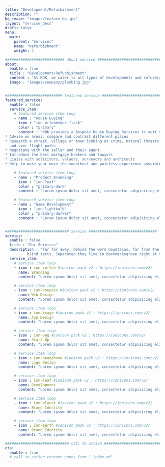 ```yaml
---
title: "Development/Refurbishment"
description: ""
bg_image: "images/feature-bg.jpg"
layout: "service_deco"
draft: false
menu:
  main:
    parent: "Services"
    name: "Refurbishment"
    weight: 2

########################### about service #############################
about:
  enable : true
  title : "Development/Refurbishment"
  content : "At KDK, we cater to all types of developments and refurbishments on a residential and commercial scale. Our team of professional staff possess the capabilities, expertise and manpower to manage jobs from relatively small kitchen and bathroom fittings to complete refurbishments to extensions and developments."
  image : "images/company/plumbing.jpg"


########################## featured service ############################
featured_service:
  enable : false
  service_item:
    # featured service item loop
    - name : "House Buying"
      icon : "ion-erlenmeyer-flask"
      color : "primary"
      content : "KDK provides a Bespoke House Buying Services to suit your exact needs. Once we confirm with your requirements , we will: * Source on/off market properties
* Advise on areas, compare and contrast different places
* Research a street, village or town looking at crime, natural threats such as flooding
  and over flight paths
* Negotiate with the seller and their agent
* Introduce the best mortgage brokers and lawyers
* Liaise with solicitors, valuers, surveyors and architects
* Help to make your move the smoothest and painless experience possible"

    # featured service item loop
    - name : "Product Branding"
      icon : "ion-leaf"
      color : "primary-dark"
      content : "Lorem ipsum dolor sit amet, consectetur adipisicing elit. Saepe enim impedit repudiandae omnis est temporibus."

    # featured service item loop
    - name : "Game Development"
      icon : "ion-lightbulb"
      color : "primary-darker"
      content : "Lorem ipsum dolor sit amet, consectetur adipisicing elit. Saepe enim impedit repudiandae omnis est temporibus."


############################# Service ###############################
service:
  enable : false
  title : "Our Services"
  description : "Far far away, behind the word mountains, far from the countries Vokalia and Consonantia, <br> there live the
          blind texts. Separated they live in Bookmarksgrove right at the coast of the Semantics"
  service_item:
    # service item loop
    - icon : ion-coffee #ionicon pack v2 : https://ionicons.com/v2/
      name: Branding
      content: "Lorem ipsum dolor sit amet, consectetur adipisicing elit, sed do eiusmod tempor incididunt ut"

    # service item loop
    - icon : ion-compass #ionicon pack v2 : https://ionicons.com/v2/
      name: Web Design
      content: "Lorem ipsum dolor sit amet, consectetur adipisicing elit, sed do eiusmod tempor incididunt ut"

    # service item loop
    - icon : ion-image #ionicon pack v2 : https://ionicons.com/v2/
      name: App Design
      content: "Lorem ipsum dolor sit amet, consectetur adipisicing elit, sed do eiusmod tempor incididunt ut"

    # service item loop
    - icon : ion-bug #ionicon pack v2 : https://ionicons.com/v2/
      name: Start Up
      content: "Lorem ipsum dolor sit amet, consectetur adipisicing elit, sed do eiusmod tempor incididunt ut"

    # service item loop
    - icon : ion-headphone #ionicon pack v2 : https://ionicons.com/v2/
      name: Logo Design
      content: "Lorem ipsum dolor sit amet, consectetur adipisicing elit, sed do eiusmod tempor incididunt ut"

    # service item loop
    - icon : ion-leaf #ionicon pack v2 : https://ionicons.com/v2/
      name: Development
      content: "Lorem ipsum dolor sit amet, consectetur adipisicing elit, sed do eiusmod tempor incididunt ut"

    # service item loop
    - icon : ion-planet #ionicon pack v2 : https://ionicons.com/v2/
      name: Brand Identity
      content: "Lorem ipsum dolor sit amet, consectetur adipisicing elit, sed do eiusmod tempor incididunt ut"

    # service item loop
    - icon : ion-earth #ionicon pack v2 : https://ionicons.com/v2/
      name: Brand Identity
      content: "Lorem ipsum dolor sit amet, consectetur adipisicing elit, sed do eiusmod tempor incididunt ut"

############################# call to action #################################
cta:
  enable : true
  # call to action content comes from "_index.md"
---
```

